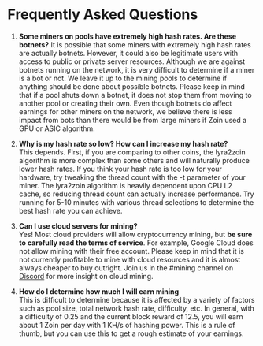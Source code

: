 # Frequently Asked Questions

1. **Some miners on pools have extremely high hash rates. Are these botnets?** It is possible that some miners with extremely high hash rates are actually botnets. However, it could also be legitimate users with access to public or private server resources. Although we are against botnets running on the network, it is very difficult to determine if a miner is a bot or not. We leave it up to the mining pools to determine if anything should be done about possible botnets. Please keep in mind that if a pool shuts down a botnet, it does not stop them from moving to another pool or creating their own. Even though botnets do affect earnings for other miners on the network, we believe there is less impact from bots than there would be from large miners if Zoin used a GPU or ASIC algorithm.  

2. **Why is my hash rate so low? How can I increase my hash rate?**  
   This depends. First, if you are comparing to other coins, the lyra2zoin algorithm is more complex than some others and will naturally produce lower hash rates. If you think your hash rate is too low for your hardware, try tweaking the thread count with the -t parameter of your miner. The lyra2zoin algorithm is heavily dependent upon CPU L2 cache, so reducing thread count can actually increase performance. Try running for 5-10 minutes with various thread selections to determine the best hash rate you can achieve.  

3. **Can I use cloud servers for mining?**  
   Yes! Most cloud providers will allow cryptocurrency mining, but **be sure to carefully read the terms of service**. For example, Google Cloud does not allow mining with their free account. Please keep in mind that it is not currently profitable to mine with cloud resources and it is almost always cheaper to buy outright. Join us in the \#mining channel on  
   [Discord](https://discord.gg/mE3KemF) for more insight on cloud mining.  

4. **How do I determine how much I will earn mining**  
   This is difficult to determine because it is affected by a variety of factors such as pool size, total network hash rate, difficulty, etc. In general, with a difficulty of 0.25 and the current block reward of 12.5, you will earn about 1 Zoin per day with 1 KH/s of hashing power. This is a rule of thumb, but you can use this to get a rough estimate of your earnings.



